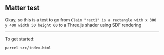 ## Matter test

Okay, so this is a test to go from `Claim "rect1" is a rectangle with x 300 y 400 width 50 height 60` to a Three.js shader using SDF rendering

----

To get started:

```
parcel src/index.html
```